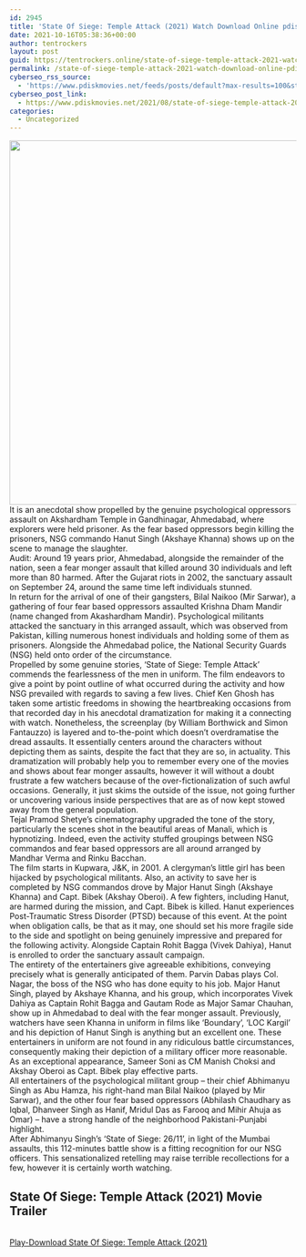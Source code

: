 ```yaml
---
id: 2945
title: 'State Of Siege: Temple Attack (2021) Watch Download Online pdisk Movie'
date: 2021-10-16T05:38:36+00:00
author: tentrockers
layout: post
guid: https://tentrockers.online/state-of-siege-temple-attack-2021-watch-download-online-pdisk-movie/
permalink: /state-of-siege-temple-attack-2021-watch-download-online-pdisk-movie/
cyberseo_rss_source:
  - 'https://www.pdiskmovies.net/feeds/posts/default?max-results=100&start-index=701'
cyberseo_post_link:
  - https://www.pdiskmovies.net/2021/08/state-of-siege-temple-attack-2021-watch.html
categories:
  - Uncategorized
---
```

<div class="separator">
  <a href="https://1.bp.blogspot.com/-rg-nefaU8QQ/YSnsmSBer_I/AAAAAAAAAd8/9Cekd2l2iJQ6ZnpOmIEtPPpzBP8ut9ZGgCLcBGAsYHQ/s2048/State%2BOf%2BSiege%2BTemple%2BAttack%2B%25282021%2529%2BWatch%2BDownload%2BOnline%2Bpdisk%2BMovie.jpg" imageanchor="1"><img loading="lazy" border="0" data-original-height="2048" data-original-width="1638" height="640" src="https://1.bp.blogspot.com/-rg-nefaU8QQ/YSnsmSBer_I/AAAAAAAAAd8/9Cekd2l2iJQ6ZnpOmIEtPPpzBP8ut9ZGgCLcBGAsYHQ/w512-h640/State%2BOf%2BSiege%2BTemple%2BAttack%2B%25282021%2529%2BWatch%2BDownload%2BOnline%2Bpdisk%2BMovie.jpg" width="512" /></a>
</div>

<div>
  <div>
    <span>It is an anecdotal show propelled by the genuine psychological oppressors assault on Akshardham Temple in Gandhinagar, Ahmedabad, where explorers were held prisoner. As the fear based oppressors begin killing the prisoners, NSG commando Hanut Singh (Akshaye Khanna) shows up on the scene to manage the slaughter.&nbsp;</span>
  </div>
  
  <div>
    <span>Audit: Around 19 years prior, Ahmedabad, alongside the remainder of the nation, seen a fear monger assault that killed around 30 individuals and left more than 80 harmed. After the Gujarat riots in 2002, the sanctuary assault on September 24, around the same time left individuals stunned.&nbsp;</span>
  </div>
  
  <div>
    <span>In return for the arrival of one of their gangsters, Bilal Naikoo (Mir Sarwar), a gathering of four fear based oppressors assaulted Krishna Dham Mandir (name changed from Akashardham Mandir). Psychological militants attacked the sanctuary in this arranged assault, which was observed from Pakistan, killing numerous honest individuals and holding some of them as prisoners. Alongside the Ahmedabad police, the National Security Guards (NSG) held onto order of the circumstance.&nbsp;</span>
  </div>
  
  <div>
    <span>Propelled by some genuine stories, &#8216;State of Siege: Temple Attack&#8217; commends the fearlessness of the men in uniform. The film endeavors to give a point by point outline of what occurred during the activity and how NSG prevailed with regards to saving a few lives. Chief Ken Ghosh has taken some artistic freedoms in showing the heartbreaking occasions from that recorded day in his anecdotal dramatization for making it a connecting with watch. Nonetheless, the screenplay (by William Borthwick and Simon Fantauzzo) is layered and to-the-point which doesn&#8217;t overdramatise the dread assaults. It essentially centers around the characters without depicting them as saints, despite the fact that they are so, in actuality. This dramatization will probably help you to remember every one of the movies and shows about fear monger assaults, however it will without a doubt frustrate a few watchers because of the over-fictionalization of such awful occasions. Generally, it just skims the outside of the issue, not going further or uncovering various inside perspectives that are as of now kept stowed away from the general population.&nbsp;</span>
  </div>
  
  <div>
    <span>Tejal Pramod Shetye&#8217;s cinematography upgraded the tone of the story, particularly the scenes shot in the beautiful areas of Manali, which is hypnotizing. Indeed, even the activity stuffed groupings between NSG commandos and fear based oppressors are all around arranged by Mandhar Verma and Rinku Bacchan.&nbsp;</span>
  </div>
  
  <div>
    <span>The film starts in Kupwara, J&K, in 2001. A clergyman&#8217;s little girl has been hijacked by psychological militants. Also, an activity to save her is completed by NSG commandos drove by Major Hanut Singh (Akshaye Khanna) and Capt. Bibek (Akshay Oberoi). A few fighters, including Hanut, are harmed during the mission, and Capt. Bibek is killed. Hanut experiences Post-Traumatic Stress Disorder (PTSD) because of this event. At the point when obligation calls, be that as it may, one should set his more fragile side to the side and spotlight on being genuinely impressive and prepared for the following activity. Alongside Captain Rohit Bagga (Vivek Dahiya), Hanut is enrolled to order the sanctuary assault campaign.&nbsp;</span>
  </div>
  
  <div>
    <span>The entirety of the entertainers give agreeable exhibitions, conveying precisely what is generally anticipated of them. Parvin Dabas plays Col. Nagar, the boss of the NSG who has done equity to his job. Major Hanut Singh, played by Akshaye Khanna, and his group, which incorporates Vivek Dahiya as Captain Rohit Bagga and Gautam Rode as Major Samar Chauhan, show up in Ahmedabad to deal with the fear monger assault. Previously, watchers have seen Khanna in uniform in films like &#8216;Boundary&#8217;, &#8216;LOC Kargil&#8217; and his depiction of Hanut Singh is anything but an excellent one. These entertainers in uniform are not found in any ridiculous battle circumstances, consequently making their depiction of a military officer more reasonable. As an exceptional appearance, Sameer Soni as CM Manish Choksi and Akshay Oberoi as Capt. Bibek play effective parts.&nbsp;</span>
  </div>
  
  <div>
    <span>All entertainers of the psychological militant group – their chief Abhimanyu Singh as Abu Hamza, his right-hand man Bilal Naikoo (played by Mir Sarwar), and the other four fear based oppressors (Abhilash Chaudhary as Iqbal, Dhanveer Singh as Hanif, Mridul Das as Farooq and Mihir Ahuja as Omar) – have a strong handle of the neighborhood Pakistani-Punjabi highlight.&nbsp;</span>
  </div>
  
  <div>
    <span>After Abhimanyu Singh&#8217;s &#8216;State of Siege: 26/11&#8217;, in light of the Mumbai assaults, this 112-minutes battle show is a fitting recognition for our NSG officers. This sensationalized retelling may raise terrible recollections for a few, however it is certainly worth watching.</span>
  </div>
</div>

<div>
  <h2>
    <span>State Of Siege: Temple Attack (2021) Movie Trailer</span>
  </h2>
</div>

  
<a href="https://kofilink.com/1/bnYyaXhwMDAwOTF5?dn=1" onclick="window.open('https://kofilink.com/1/bnYyaXhwMDAwOTF5?dn=1','popup','width=600,height=600'); return false;" target="popup" rel="noopener"><br /> Play-Download State Of Siege: Temple Attack (2021)<br /> </a>